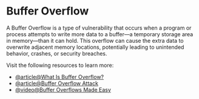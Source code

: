 # Buffer Overflow

A Buffer Overflow is a type of vulnerability that occurs when a program or process attempts to write more data to a buffer—a temporary storage area in memory—than it can hold. This overflow can cause the extra data to overwrite adjacent memory locations, potentially leading to unintended behavior, crashes, or security breaches.

Visit the following resources to learn more:

- [@article@What Is Buffer Overflow?](https://www.fortinet.com/resources/cyberglossary/buffer-overflow)
- [@article@Buffer Overflow Attack](https://www.imperva.com/learn/application-security/buffer-overflow/)
- [@video@Buffer Overflows Made Easy](https://www.youtube.com/watch?v=qSnPayW6F7U)